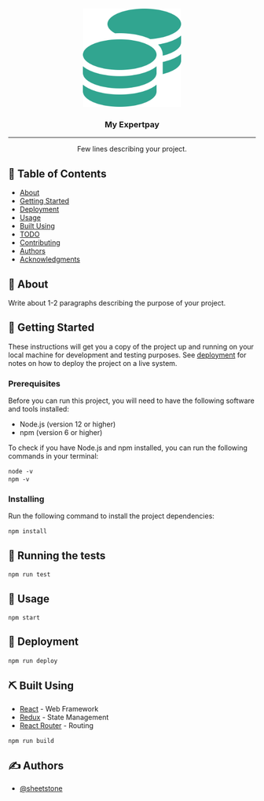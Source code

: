 <p align="center">
  <a href="" rel="noopener">
 <img width=200px height=200px src="src/assets/images/icon.png" alt="Project logo"></a>
</p>

<h3 align="center">My Expertpay</h3>

---

<p align="center"> Few lines describing your project.
    <br> 
</p>

## 📝 Table of Contents

- [About](#about)
- [Getting Started](#getting_started)
- [Deployment](#deployment)
- [Usage](#usage)
- [Built Using](#built_using)
- [TODO](../TODO.md)
- [Contributing](../CONTRIBUTING.md)
- [Authors](#authors)
- [Acknowledgments](#acknowledgement)

## 🧐 About <a name = "about"></a>

Write about 1-2 paragraphs describing the purpose of your project.

## 🏁 Getting Started <a name = "getting_started"></a>

These instructions will get you a copy of the project up and running on your local machine for development and testing purposes. See [deployment](#deployment) for notes on how to deploy the project on a live system.

### Prerequisites

Before you can run this project, you will need to have the following software and tools installed:

- Node.js (version 12 or higher)
- npm (version 6 or higher)

To check if you have Node.js and npm installed, you can run the following commands in your terminal:
  
  ```
  node -v
  npm -v
  ```


### Installing

Run the following command to install the project dependencies:

```
npm install
```

## 🔧 Running the tests <a name = "tests"></a>

```
npm run test
```

## 🎈 Usage <a name="usage"></a>

```
npm start
```

## 🚀 Deployment <a name = "deployment"></a>

```
npm run deploy
```

## ⛏️ Built Using <a name = "built_using"></a>

- [React](https://reactjs.org/) - Web Framework
- [Redux](https://redux.js.org/) - State Management
- [React Router](https://reactrouter.com/) - Routing

```
npm run build
```

## ✍️ Authors <a name = "authors"></a>

- [@sheetstone](https://github.com/sheetstone/myexpertpayts)

